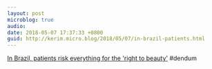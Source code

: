 ```yaml
---
layout: post
microblog: true
audio: 
date: 2018-05-07 17:37:33 +0800
guid: http://kerim.micro.blog/2018/05/07/in-brazil-patients.html
---
```

[In Brazil, patients risk everything for the 'right to beauty'](https://theconversation.com/in-brazil-patients-risk-everything-for-the-right-to-beauty-94159) #dendum
